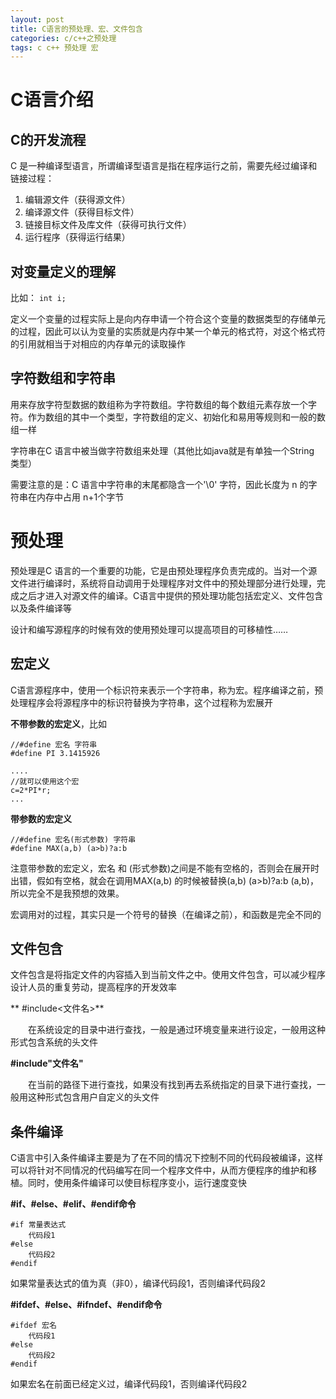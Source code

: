 ```yaml
---
layout: post
title: C语言的预处理、宏、文件包含
categories: c/c++之预处理
tags: c c++ 预处理 宏
---
```



C语言介绍
=========

C的开发流程
-----------

C 是一种编译型语言，所谓编译型语言是指在程序运行之前，需要先经过编译和链接过程：

1. 编辑源文件（获得源文件）
2. 编译源文件（获得目标文件）
3. 链接目标文件及库文件（获得可执行文件）
4. 运行程序（获得运行结果）

对变量定义的理解
--------

比如： `int i;`

定义一个变量的过程实际上是向内存申请一个符合这个变量的数据类型的存储单元的过程，因此可以认为变量的实质就是内存中某一个单元的格式符，对这个格式符的引用就相当于对相应的内存单元的读取操作

字符数组和字符串
-------

用来存放字符型数据的数组称为字符数组。字符数组的每个数组元素存放一个字符。作为数组的其中一个类型，字符数组的定义、初始化和易用等规则和一般的数组一样

字符串在C 语言中被当做字符数组来处理（其他比如java就是有单独一个String 类型）

需要注意的是：C 语言中字符串的末尾都隐含一个'\0' 字符，因此长度为 n 的字符串在内存中占用 n+1个字节

预处理
============

预处理是C 语言的一个重要的功能，它是由预处理程序负责完成的。当对一个源文件进行编译时，系统将自动调用于处理程序对文件中的预处理部分进行处理，完成之后才进入对源文件的编译。C语言中提供的预处理功能包括宏定义、文件包含以及条件编译等

设计和编写源程序的时候有效的使用预处理可以提高项目的可移植性……

宏定义
-----------

C语言源程序中，使用一个标识符来表示一个字符串，称为宏。程序编译之前，预处理程序会将源程序中的标识符替换为字符串，这个过程称为宏展开

**不带参数的宏定义**，比如

    //#define 宏名 字符串
    #define PI 3.1415926
    
    ....
    //就可以使用这个宏
    c=2*PI*r;
    ...

**带参数的宏定义**

    //#define 宏名(形式参数) 字符串
    #define MAX(a,b) (a>b)?a:b

注意带参数的宏定义，宏名 和 (形式参数)之间是不能有空格的，否则会在展开时出错，假如有空格，就会在调用MAX(a,b) 的时候被替换(a,b) (a>b)?a:b (a,b)，所以完全不是我预想的效果。

宏调用对的过程，其实只是一个符号的替换（在编译之前），和函数是完全不同的

文件包含
-------------

文件包含是将指定文件的内容插入到当前文件之中。使用文件包含，可以减少程序设计人员的重复劳动，提高程序的开发效率

** #include<文件名>**

　　在系统设定的目录中进行查找，一般是通过环境变量来进行设定，一般用这种形式包含系统的头文件

**#include"文件名"**

　　在当前的路径下进行查找，如果没有找到再去系统指定的目录下进行查找，一般用这种形式包含用户自定义的头文件

条件编译
-------------

C语言中引入条件编译主要是为了在不同的情况下控制不同的代码段被编译，这样可以将针对不同情况的代码编写在同一个程序文件中，从而方便程序的维护和移植。同时，使用条件编译可以使目标程序变小，运行速度变快

**#if、#else、#elif、#endif命令**

    #if 常量表达式
        代码段1
    #else
        代码段2
    #endif

如果常量表达式的值为真（非0），编译代码段1，否则编译代码段2

**#ifdef、#else、#ifndef、#endif命令**

    #ifdef 宏名
        代码段1
    #else
        代码段2
    #endif

如果宏名在前面已经定义过，编译代码段1，否则编译代码段2